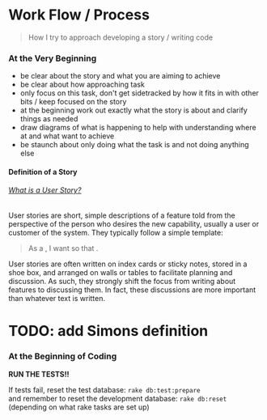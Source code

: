 # Work Flow / Process
> How I try to approach developing a story / writing code


### At the Very Beginning
- be clear about the story and what you are aiming to achieve
- be clear about how approaching task
- only focus on this task, don't get sidetracked by how it fits in with other bits / keep focused on the story
- at the beginning work out exactly what the story is about and clarify things as needed
- draw diagrams of what is happening to help with understanding where at and what want to achieve
- be staunch about only doing what the task is and not doing anything else

#### Definition of a Story
###### [What is a User Story?](https://www.mountaingoatsoftware.com/agile/user-stories)

User stories are short, simple descriptions of a feature told from the perspective of the person who desires the new capability, usually a user or customer of the system. They typically follow a simple template:
> As a <type of user>, I want <some goal> so that <some reason>.

User stories are often written on index cards or sticky notes, stored in a shoe box, and arranged on walls or tables to facilitate planning and discussion. As such, they strongly shift the focus from writing about features to discussing them. In fact, these discussions are more important than whatever text is written.

# TODO: add Simons definition


### At the Beginning of Coding

**RUN THE TESTS!!**

If tests fail, reset the test database: `rake db:test:prepare`  
and remember to reset the development database: `rake db:reset` (depending on what rake tasks are set up)
